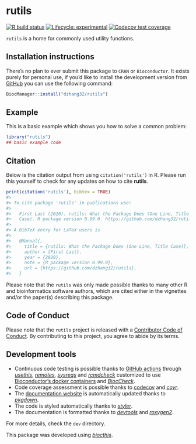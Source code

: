 
# rutils

<!-- badges: start -->

[![R build
status](https://github.com/dzhang32/rutils/workflows/R-CMD-check-bioc/badge.svg)](https://github.com/dzhang32/rutils/actions)
[![Lifecycle:
experimental](https://img.shields.io/badge/lifecycle-experimental-orange.svg)](https://www.tidyverse.org/lifecycle/#experimental)
[![Codecov test
coverage](https://codecov.io/gh/dzhang32/rutils/branch/master/graph/badge.svg)](https://codecov.io/gh/dzhang32/rutils?branch=master)
<!-- badges: end -->

`rutils` is a home for commonly used utility functions.

## Installation instructions

There’s no plan to ever submit this package to `CRAN` or
`Bioconductor`. It exists purely for personal use, if you’d like to
install the development version from [GitHub](https://github.com/) you
can use the following command:

``` r
BiocManager::install("dzhang32/rutils")
```

## Example

This is a basic example which shows you how to solve a common problem:

``` r
library("rutils")
## basic example code
```

## Citation

Below is the citation output from using `citation('rutils')` in R.
Please run this yourself to check for any updates on how to cite
**rutils**.

``` r
print(citation('rutils'), bibtex = TRUE)
#> 
#> To cite package 'rutils' in publications use:
#> 
#>   First Last (2020). rutils: What the Package Does (One Line, Title
#>   Case). R package version 0.99.0. https://github.com/dzhang32/rutils
#> 
#> A BibTeX entry for LaTeX users is
#> 
#>   @Manual{,
#>     title = {rutils: What the Package Does (One Line, Title Case)},
#>     author = {First Last},
#>     year = {2020},
#>     note = {R package version 0.99.0},
#>     url = {https://github.com/dzhang32/rutils},
#>   }
```

Please note that the `rutils` was only made possible thanks to many
other R and bioinformatics software authors, which are cited either in
the vignettes and/or the paper(s) describing this package.

## Code of Conduct

Please note that the `rutils` project is released with a [Contributor
Code of
Conduct](https://contributor-covenant.org/version/2/0/CODE_OF_CONDUCT.html).
By contributing to this project, you agree to abide by its terms.

## Development tools

  - Continuous code testing is possible thanks to [GitHub
    actions](https://www.tidyverse.org/blog/2020/04/usethis-1-6-0/)
    through *[usethis](https://CRAN.R-project.org/package=usethis)*,
    *[remotes](https://CRAN.R-project.org/package=remotes)*,
    *[sysreqs](https://github.com/r-hub/sysreqs)* and
    *[rcmdcheck](https://CRAN.R-project.org/package=rcmdcheck)*
    customized to use [Bioconductor’s docker
    containers](https://www.bioconductor.org/help/docker/) and
    *[BiocCheck](https://bioconductor.org/packages/3.11/BiocCheck)*.
  - Code coverage assessment is possible thanks to
    [codecov](https://codecov.io/gh) and
    *[covr](https://CRAN.R-project.org/package=covr)*.
  - The [documentation website](http://dzhang32.github.io/rutils) is
    automatically updated thanks to
    *[pkgdown](https://CRAN.R-project.org/package=pkgdown)*.
  - The code is styled automatically thanks to
    *[styler](https://CRAN.R-project.org/package=styler)*.
  - The documentation is formatted thanks to
    *[devtools](https://CRAN.R-project.org/package=devtools)* and
    *[roxygen2](https://CRAN.R-project.org/package=roxygen2)*.

For more details, check the `dev` directory.

This package was developed using
*[biocthis](https://github.com/lcolladotor/biocthis)*.
